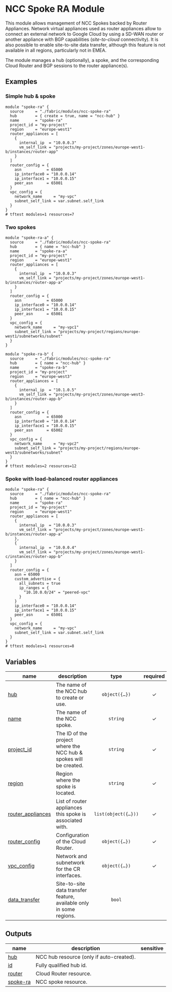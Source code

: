 # NCC Spoke RA Module

This module allows management of NCC Spokes backed by Router Appliances. Network virtual appliances used as router appliances allow to connect an external network to Google Cloud by using a SD-WAN router or another appliance with BGP capabilities (_site-to-cloud_ connectivity). It is also possible to enable site-to-site data transfer, although this feature is not available in all regions, particularly not in EMEA.

The module manages a hub (optionally), a spoke, and the corresponding Cloud Router and BGP sessions to the router appliance(s).

## Examples

### Simple hub & spoke

```hcl
module "spoke-ra" {
  source     = "./fabric/modules/ncc-spoke-ra"
  hub        = { create = true, name = "ncc-hub" }
  name       = "spoke-ra"
  project_id = "my-project"
  region     = "europe-west1"
  router_appliances = [
    {
      internal_ip  = "10.0.0.3"
      vm_self_link = "projects/my-project/zones/europe-west1-b/instances/router-app"
    }
  ]
  router_config = {
    asn           = 65000
    ip_interface0 = "10.0.0.14"
    ip_interface1 = "10.0.0.15"
    peer_asn      = 65001
  }
  vpc_config = {
    network_name     = "my-vpc"
    subnet_self_link = var.subnet.self_link
  }
}
# tftest modules=1 resources=7
```

### Two spokes

```hcl
module "spoke-ra-a" {
  source     = "./fabric/modules/ncc-spoke-ra"
  hub        = { name = "ncc-hub" }
  name       = "spoke-ra-a"
  project_id = "my-project"
  region     = "europe-west1"
  router_appliances = [
    {
      internal_ip  = "10.0.0.3"
      vm_self_link = "projects/my-project/zones/europe-west1-b/instances/router-app-a"
    }
  ]
  router_config = {
    asn           = 65000
    ip_interface0 = "10.0.0.14"
    ip_interface1 = "10.0.0.15"
    peer_asn      = 65001
  }
  vpc_config = {
    network_name     = "my-vpc1"
    subnet_self_link = "projects/my-project/regions/europe-west1/subnetworks/subnet"
  }
}

module "spoke-ra-b" {
  source     = "./fabric/modules/ncc-spoke-ra"
  hub        = { name = "ncc-hub" }
  name       = "spoke-ra-b"
  project_id = "my-project"
  region     = "europe-west3"
  router_appliances = [
    {
      internal_ip  = "10.1.0.5"
      vm_self_link = "projects/my-project/zones/europe-west3-b/instances/router-app-b"
    }
  ]
  router_config = {
    asn           = 65000
    ip_interface0 = "10.0.0.14"
    ip_interface1 = "10.0.0.15"
    peer_asn      = 65002
  }
  vpc_config = {
    network_name     = "my-vpc2"
    subnet_self_link = "projects/my-project/regions/europe-west3/subnetworks/subnet"
  }
}
# tftest modules=2 resources=12
```

### Spoke with load-balanced router appliances

```hcl
module "spoke-ra" {
  source     = "./fabric/modules/ncc-spoke-ra"
  hub        = { name = "ncc-hub" }
  name       = "spoke-ra"
  project_id = "my-project"
  region     = "europe-west1"
  router_appliances = [
    {
      internal_ip  = "10.0.0.3"
      vm_self_link = "projects/my-project/zones/europe-west1-b/instances/router-app-a"
    },
    {
      internal_ip  = "10.0.0.4"
      vm_self_link = "projects/my-project/zones/europe-west1-c/instances/router-app-b"
    }
  ]
  router_config = {
    asn = 65000
    custom_advertise = {
      all_subnets = true
      ip_ranges = {
        "10.10.0.0/24" = "peered-vpc"
      }
    }
    ip_interface0 = "10.0.0.14"
    ip_interface1 = "10.0.0.15"
    peer_asn      = 65001
  }
  vpc_config = {
    network_name     = "my-vpc"
    subnet_self_link = var.subnet.self_link
  }
}
# tftest modules=1 resources=8
```
<!-- BEGIN TFDOC -->

## Variables

| name | description | type | required | default |
|---|---|:---:|:---:|:---:|
| [hub](variables.tf#L23) | The name of the NCC hub to create or use. | <code title="object&#40;&#123;&#10;  create      &#61; optional&#40;bool, false&#41;&#10;  description &#61; optional&#40;string&#41;&#10;  name        &#61; string&#10;&#125;&#41;">object&#40;&#123;&#8230;&#125;&#41;</code> | ✓ |  |
| [name](variables.tf#L32) | The name of the NCC spoke. | <code>string</code> | ✓ |  |
| [project_id](variables.tf#L37) | The ID of the project where the NCC hub & spokes will be created. | <code>string</code> | ✓ |  |
| [region](variables.tf#L42) | Region where the spoke is located. | <code>string</code> | ✓ |  |
| [router_appliances](variables.tf#L47) | List of router appliances this spoke is associated with. | <code title="list&#40;object&#40;&#123;&#10;  internal_ip  &#61; string&#10;  vm_self_link &#61; string&#10;&#125;&#41;&#41;">list&#40;object&#40;&#123;&#8230;&#125;&#41;&#41;</code> | ✓ |  |
| [router_config](variables.tf#L55) | Configuration of the Cloud Router. | <code title="object&#40;&#123;&#10;  asn &#61; number&#10;  custom_advertise &#61; optional&#40;object&#40;&#123;&#10;    all_subnets &#61; bool&#10;    ip_ranges   &#61; map&#40;string&#41;&#10;  &#125;&#41;&#41;&#10;  ip_interface0   &#61; string&#10;  ip_interface1   &#61; string&#10;  keepalive       &#61; optional&#40;number&#41;&#10;  peer_asn        &#61; number&#10;  routes_priority &#61; optional&#40;number, 100&#41;&#10;&#125;&#41;">object&#40;&#123;&#8230;&#125;&#41;</code> | ✓ |  |
| [vpc_config](variables.tf#L71) | Network and subnetwork for the CR interfaces. | <code title="object&#40;&#123;&#10;  network_name     &#61; string&#10;  subnet_self_link &#61; string&#10;&#125;&#41;">object&#40;&#123;&#8230;&#125;&#41;</code> | ✓ |  |
| [data_transfer](variables.tf#L17) | Site-to-site data transfer feature, available only in some regions. | <code>bool</code> |  | <code>false</code> |

## Outputs

| name | description | sensitive |
|---|---|:---:|
| [hub](outputs.tf#L17) | NCC hub resource (only if auto-created). |  |
| [id](outputs.tf#L22) | Fully qualified hub id. |  |
| [router](outputs.tf#L27) | Cloud Router resource. |  |
| [spoke-ra](outputs.tf#L32) | NCC spoke resource. |  |

<!-- END TFDOC -->
